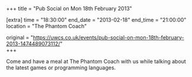 +++
title = "Pub Social on Mon 18th February 2013"

[extra]
time = "18:30:00"
end_date = "2013-02-18"
end_time = "21:00:00"
location = "The Phantom Coach"

original = "https://uwcs.co.uk/events/pub-social-on-mon-18th-february-2013-1474489073112/"    
+++

Come and have a meal at The Phantom Coach with us while talking about the latest games or programming languages.

